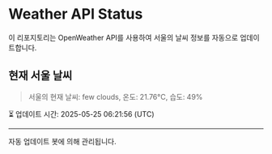 
# Weather API Status

이 리포지토리는 OpenWeather API를 사용하여 서울의 날씨 정보를 자동으로 업데이트합니다.

## 현재 서울 날씨
> 서울의 현재 날씨: few clouds, 온도: 21.76°C, 습도: 49%

⏳ 업데이트 시간: 2025-05-25 06:21:56 (UTC)

---
자동 업데이트 봇에 의해 관리됩니다.

